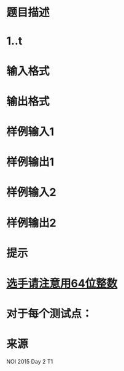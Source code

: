 

# 题目描述



# 1..t



# 输入格式



# 输出格式



# 样例输入1



# 样例输出1



# 样例输入2



# 样例输出2



# 提示



# <u>选手请注意用64位整数</u>



# 对于每个测试点：



# 来源


<p>
NOI 2015 Day 2 T1
</p>
